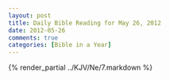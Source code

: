 ```yaml
---
layout: post
title: Daily Bible Reading for May 26, 2012
date: 2012-05-26
comments: true
categories: [Bible in a Year]
---
```

{% render_partial ../KJV/Ne/7.markdown %}
